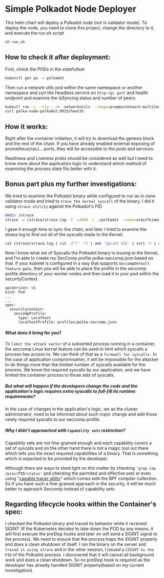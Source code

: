# Simple Polkadot Node Deployer
 
This helm chart will deploy a Polkadot node (not in validator mode). 
To deploy the node, you need to clone this project, change the directory to it, and execute the run.sh script  
```sh
sh run.sh
```
## How to check it after deployment:
First, check the PODs in the statefullset
```sh
kubetctl get po -n polkadot
```
Then run a network utils pod within the same namespace or another namespace and curl the Headless service on `http-rpc port` and health endpoint and examine the isSyncing status and number of peers.
```sh
kubectl run -i --tty --rm  networkutils --image=praqma/network-multitool --restart=Never -n polkadot -- sh
curl polka-node-polkadot:9933/health
```

## How it works:
Right after the container initiation, it will try to download the genesis block and the rest of the chain. If you have already enabled external exposing of prometheus/rpc/... ports, they will be accessible to the pods and services.


Readiness and Liveness probs should be considered as well but I need to know more about the application logic to understand which method of examining the process state fits better with it.

## Bonus part plus my further investigations:
We tried to examine the Polkadot binary while configured to run as in none validator mode and tried to `trace the kernel syscall` of the binary.
I did it using `strace utility` against the Polkadot's PID.
```sh
mkdir /strace
strace -o /strace/strace.log -f -s4096 -r ./polkadot --name=arminTeimouriNode2 --base-path=/tmp/ --chain=westend --port=30333 --prometheus-external --rpc-external --ws-external --rpc-cors=all --telemetry-url "https://telemetry.polkadot.io 1"
```
I gave it enough time to sync the chain, and later I tried to examine the strace.log to find out all of the syscalls made to the Kernel.
```sh
cat /strace/strace.log | cut -d"(" -f1 | awk '{print $3}' | sort -h | uniq
```
Now I know what set of Syscalls the Polkadot binary is issuing to the Kernel, and  I'm able to create my SecComp profile polka-seccomp.json based on that.
If your kubelet is configured in a way that supports `SeccompDefault feature-gate`, then you will be able to place the profile in the seccomp profile directory of your worker nodes and then load it in your pod within the securityContext.
```
apiVersion: v1
kind: Pod
...
...
spec:
  securityContext:
    seccompProfile:
      type: Localhost
      localhostProfile: profiles/polka-seccomp.json
```
#### What does it bring for you? 
To `limit the attack vector` of a subverted process running in a container, the seccomp Linux kernel feature can be used to limit which syscalls a process has access to. We can think of that as a `firewall for syscalls.`
In the case of application compromisation, it will be impossible for the attacker to do things more than the limited number of syscalls available for the process. We know the required syscalls by our application, and we have limited the container process to those sets of syscalls.

##### But what will happen if the developers change the code and the application's logic requires extra syscalls to full-fill its runtime requirements?
In the case of changes in the application's logic, we as the cluster administrator, need to be informed about such major change and add those newly required syscalls to our seccomp profile.

##### Why I didn't approached with `Capability sets` restriction?
Capability sets are not fine-grained enough and each capability covers a set of syscalls and on the other hand there is not a magic tool out there which tells you the exact required capabilities of a binary. That is something which is expected to be provided by the developer.

Although there are ways to shed light on this matter by checking `'grep Cap /proc/PID/status'` and checking the permited and effective sets or even using "[capable tracer utility]" which comes with the BPF compiler collection.
So if you have such a fine-grained approach in the security,  it will be much better to approach Seccomp instead of capability sets.

## Regarding lifecycle hooks within the Container's spec:
I checked the Polkadot binary and traced its behavior while it received SIGINT (If the Kubernetes decides to take down the POD by any means, it will first execute the preStop hooks and later on will send a SIGINT signal to the process).
We need to ensure that the process traps the SIGINT properly and does a clean shutdown of itself.
I ran the binary on the server and `traced it using strace` and in the other session, I issued a `SIGINT to the PID` of the Polkadot process. I discovered that it will cancel all background work and does a clean shutdown. So no preStop hook is required as the developer has already handled SIGINT properly(based on my current investigation).


  [capable tracer utility]: <https://github.com/iovisor/bcc>